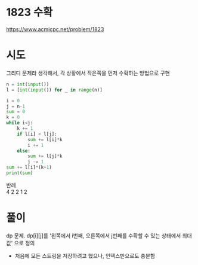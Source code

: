 # 1823 수확
https://www.acmicpc.net/problem/1823

# 시도
그리디 문제라 생각해서, 각 상황에서 작은쪽을 먼저 수확하는 방법으로 구현
~~~python
n = int(input())
l = [int(input()) for _ in range(n)]

i = 0
j = n-1
sum = 0
k = 0
while i<j:
    k += 1
    if l[i] < l[j]:
        sum += l[i]*k
        i += 1
    else:
        sum += l[j]*k
        j -= 1
sum += l[i]*(k+1)
print(sum)
~~~

반례  
4 2 2 1 2

# 풀이
dp 문제. dp\[i]\[j]를 '왼쪽에서 i번째, 오른쪽에서 j번째를 수확할 수 있는 상태에서 최대 값' 으로 정의  
- 처음에 모든 스트링을 저장하려고 했으나, 인덱스만으로도 충분함